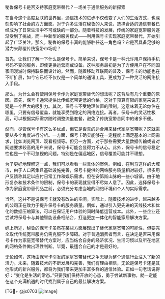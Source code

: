 秘鲁保号卡是否支持家庭宽带替代？一场关于通信服务的新探索

在当今这个高度互联的世界里，通信技术的进步不仅改变了人们的生活方式，也深刻影响了社会的方方面面。对于许多生活在秘鲁的人来说，选择合适的通信套餐已经成为了日常生活中不可或缺的一部分。随着科技的发展，传统的家庭宽带服务逐渐受到了挑战，而一种新型的服务模式——利用保号卡实现家庭宽带替代，开始引起了广泛关注。那么，秘鲁的保号卡真的能够胜任这一角色吗？它是否具备足够的潜力来颠覆传统宽带市场呢？

首先，让我们了解一下什么是保号卡。简单来说，保号卡是一种允许用户保持手机号码不变的服务，即使更换运营商或设备。这种服务最初是为了方便用户在不同国家间漫游时保持联系而设计的。然而，随着移动互联网的普及，保号卡的功能也在不断扩展，如今它已经不仅仅是一个简单的通讯工具，更成为了一种灵活的网络接入手段。

那么，为什么会有使用保号卡作为家庭宽带替代的想法呢？这背后有几个重要的原因。首先，保号卡通常提供比传统宽带更低的价格，这对于预算有限的家庭来说无疑是一个巨大的吸引力。其次，保号卡不受地理位置的限制，这意味着无论你住在哪里，只要有信号覆盖，就能享受到稳定的网络连接。再者，保号卡的灵活性极高，可以根据实际需求随时调整流量套餐，避免了传统宽带合同中的诸多不便。

然而，尽管保号卡有这么多优点，但它是否真的适合用来替代家庭宽带呢？这就需要从多个角度进行分析。一方面，保号卡确实能够在一定程度上满足基本的上网需求，比如浏览网页、观看视频等。但另一方面，对于那些需要大量数据传输或者对网速要求较高的用户来说，保号卡可能会显得力不从心。此外，保号卡的信号稳定性也是一个不可忽视的问题，特别是在偏远地区，信号覆盖可能并不理想。

为了更好地理解这一点，我们可以看看一些具体的案例。例如，在利马这样的大城市，由于人口密集且基础设施完善，保号卡提供的网络服务质量相对较好，很多用户反馈称其足以应付日常工作和娱乐需求。但在安第斯山脉的一些小城镇，由于地形复杂和技术条件的限制，保号卡的表现就显得不尽如人意了。因此，选择保号卡作为家庭宽带替代品之前，必须充分考虑当地的网络环境和个人的实际需求。

当然，这并不是说保号卡就没有改进的空间。实际上，随着技术的进步，越来越多的公司正在致力于提升保号卡的服务质量。例如，通过引入更先进的天线技术和优化的数据压缩算法，可以在保证用户体验的同时降低运营成本。此外，一些企业还尝试将保号卡与其他智能设备相结合，打造更加一体化的智能家居解决方案。

综上所述，秘鲁的保号卡虽然在某些方面展现出了替代家庭宽带的可能性，但要完全取代传统宽带服务仍需克服不少障碍。对于普通消费者而言，在决定是否采用保号卡作为家庭宽带替代方案时，应当结合自身的经济状况、生活习惯以及所在地区的网络条件做出理性判断。毕竟，最适合自己的才是最好的。

无论如何，这场由保号卡引发的家庭宽带替代之争无疑为整个通信行业注入了新的活力。未来，随着技术的不断发展和完善，我们有理由相信，无论是保号卡还是其他形式的新兴服务，都将为我们带来更加丰富多样的通信体验。正如一句老话说得好：“变化是生活的常态。”只要我们保持开放的心态，勇于尝试新事物，就一定能在这个充满机遇的时代找到属于自己的最佳解决方案。

[TG💪+ @jx0703 ![Image](https://github.com/user-attachments/assets/dbca1d08-cadb-493c-b0ec-ad6f7a83f270)]